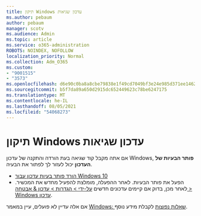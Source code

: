 ```yaml
---
title: תיקון Windows עדכון שגיאות
ms.author: pebaum
author: pebaum
manager: scotv
ms.audience: Admin
ms.topic: article
ms.service: o365-administration
ROBOTS: NOINDEX, NOFOLLOW
localization_priority: Normal
ms.collection: Adm_O365
ms.custom:
- "9001515"
- "3573"
ms.openlocfilehash: d6e90c0ba8a8cbe79838e1f49cd7049bf3e24e985d371ee1462d50e47834cdac
ms.sourcegitcommit: b5f7da89a650d2915dc652449623c78be6247175
ms.translationtype: MT
ms.contentlocale: he-IL
ms.lasthandoff: 08/05/2021
ms.locfileid: "54068273"
---
```

# <a name="fix-windows-update-errors"></a>תיקון Windows עדכון שגיאות

אם אתה מקבל קוד שגיאה בעת הורדה והתקנה של עדכון Windows, **פותר הבעיות של העדכון** יכול לעזור לך לפתור את הבעיה.

- [הורד פותר בעיות עדכון עבור Windows 10](https://support.microsoft.com/help/4027322/windows-update-troubleshooter)
- הפעל את פותר הבעיות. לאחר ההפעלה, מומלצת להפעיל מחדש את המכשיר. לאחר מכן, בדוק אם קיימים עדכונים חדשים [על-ידי > הגדרות > עדכון & אבטחה > Windows עדכון](ms-settings:windowsupdate).

אם אלה עדיין לא פועלים, עיין במאמר [Windows: שאלות נפוצות](https://support.microsoft.com/help/12373/windows-update-faq) לקבלת מידע נוסף.
